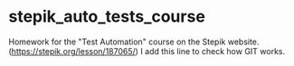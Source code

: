 # stepik_auto_tests_course
Homework for the "Test Automation" course on the Stepik website. (https://stepik.org/lesson/187065/)
I add this line to check how GIT works. 
